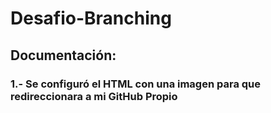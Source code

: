 # Desafio-Branching
## Documentación:
### 1.- Se configuró el HTML con una imagen para que redireccionara a mi GitHub Propio
